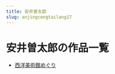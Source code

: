 ```yaml
---
title: 安井曽太郎
slug: anjingcengtailang17
---
```


# 安井曽太郎の作品一覧

- [西洋美術館めぐり](xiyangmeishuguanmeguric9)
